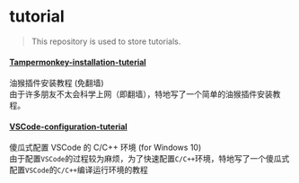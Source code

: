 # tutorial

> This repository is used to store tutorials.

#### [Tampermonkey-installation-tuterial](https://github.com/kalila-cc/tutorial/tree/master/Tampermonkey-installation-tutorial)
油猴插件安装教程 (免翻墙)<br/>
由于许多朋友不太会科学上网（即翻墙），特地写了一个简单的油猴插件安装教程。<br/>

#### [VSCode-configuration-tuterial](https://github.com/kalila-cc/tutorial/tree/master/VSCode-configuraton-tuterial)
傻瓜式配置 VSCode 的 C/C++ 环境 (for Windows 10)<br/>
由于配置`VSCode`的过程较为麻烦，为了快速配置`C/C++`环境，特地写了一个傻瓜式配置`VSCode`的`C/C++`编译运行环境的教程<br/>
